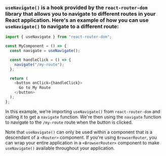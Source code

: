 ### `useNavigate()` is a hook provided by the `react-router-dom` library that allows you to navigate to different routes in your React application. Here's an example of how you can use `useNavigate()` to navigate to a different route:

```javascript
import { useNavigate } from "react-router-dom";

const MyComponent = () => {
  const navigate = useNavigate();

  const handleClick = () => {
    navigate("/my-route");
  };

  return (
    <button onClick={handleClick}>
      Go to My Route
    </button>
  );
};
```

In this example, we're importing `useNavigate()` from `react-router-dom` and calling it to get a `navigate` function. We're then using the `navigate` function to navigate to the `/my-route` route when the button is clicked.

Note that `useNavigate()` can only be used within a component that is a descendant of a `<Router>` component. If you're using `BrowserRouter`, you can wrap your entire application in a `<BrowserRouter>` component to make `useNavigate()` available throughout your application.